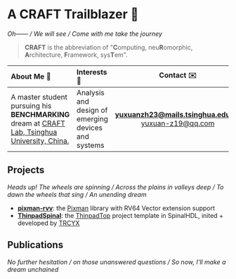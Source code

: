 # A CRAFT Trailblazer :rocket:

_Oh—— / We will see / Come with me take the journey_

> **CRAFT** is the abbreviation of "**C**omputing, neu**R**omorphic, **A**rchitecture, **F**ramework, sys**T**em". 

|About Me :beginner:|Interests :microscope:|Contact :envelope:|
|:-|:-|:-:|
|A master student pursuing his **BENCHMARKING** dream at [CRAFT Lab, Tsinghua University, China.](https://craft.cs.tsinghua.edu.cn/) | Analysis and design of emerging devices and systems |**[yuxuanzh23@mails.tsinghua.edu.cn](mailto:yuxuanzh23@mails.tsinghua.edu.cn)** </br> [yuxuan-z19@qq.com](mailto:yuxuan-z19@qq.com)|

## Projects

_Heads up! The wheels are spinning / Across the plains in valleys deep / To dawn the wheels that sing / An unending dream_

- **[pixman-rvv](https://github.com/yuxuan-z19/pixman-rvv)**: the [Pixman](https://pixman.org/) library with RV64 Vector extension support
- **[ThinpadSpinal](https://github.com/thu-cs-lab/ThinpadSpinal)**: the [ThinpadTop](https://github.com/thu-cs-lab/thinpad_top) project template in SpinalHDL, inited + developed by [TRCYX](https://github.com/TRCYX)

## Publications

_No further hesitation / on those unanswered questions / So now, I'll make a dream unchained_
